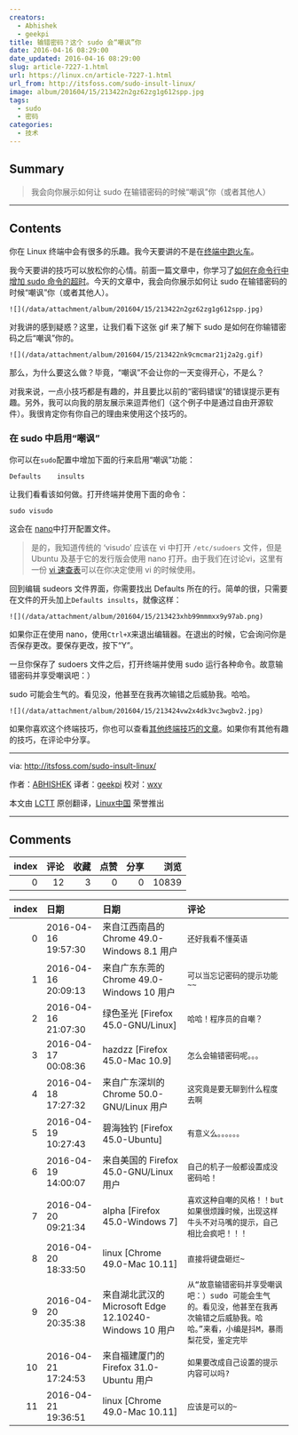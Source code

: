 ```yaml
---
creators:
  - Abhishek
  - geekpi
title: 输错密码？这个 sudo 会“嘲讽”你
date: 2016-04-16 08:29:00
date_updated: 2016-04-16 08:29:00
slug: article-7227-1.html
url: https://linux.cn/article-7227-1.html
url_from: http://itsfoss.com/sudo-insult-linux/
image: album/201604/15/213422n2gz62zg1g612spp.jpg
tags:
  - sudo
  - 密码
categories:
  - 技术
---
```


## Summary

> 我会向你展示如何让 sudo 在输错密码的时候“嘲讽”你（或者其他人）

***

<!-- more -->

## Contents

你在 Linux 终端中会有很多的乐趣。我今天要讲的不是在[终端中跑火车](https://linux.cn/article-6795-1.html)。

我今天要讲的技巧可以放松你的心情。前面一篇文章中，你学习了[如何在命令行中增加 sudo 命令的超时](http://itsfoss.com/change-sudo-password-timeout-ubuntu/)。今天的文章中，我会向你展示如何让 sudo 在输错密码的时候“嘲讽”你（或者其他人）。

`![](/data/attachment/album/201604/15/213422n2gz62zg1g612spp.jpg)`

对我讲的感到疑惑？这里，让我们看下这张 gif 来了解下 sudo 是如何在你输错密码之后“嘲讽”你的。

`![](/data/attachment/album/201604/15/213422nk9cmcmar21j2a2g.gif)`

那么，为什么要这么做？毕竟，“嘲讽”不会让你的一天变得开心，不是么？

对我来说，一点小技巧都是有趣的，并且要比以前的“密码错误”的错误提示更有趣。另外，我可以向我的朋友展示来逗弄他们（这个例子中是通过自由开源软件）。我很肯定你有你自己的理由来使用这个技巧的。

### 在 sudo 中启用“嘲讽”

你可以在`sudo`配置中增加下面的行来启用“嘲讽”功能：

```shell
Defaults    insults
```

让我们看看该如何做。打开终端并使用下面的命令：

```shell
sudo visudo
```

这会在 [nano](http://www.nano-editor.org/)中打开配置文件。

> 
> 是的，我知道传统的 ‘visudo’ 应该在 vi 中打开 `/etc/sudoers` 文件，但是 Ubuntu 及基于它的发行版会使用 nano 打开。由于我们在讨论vi，这里有一份 [vi 速查表](http://itsfoss.com/download-vi-cheat-sheet)可以在你决定使用 vi 的时候使用。
> 
> 
> 

回到编辑 sudeors 文件界面，你需要找出 Defaults 所在的行。简单的很，只需要在文件的开头加上`Defaults insults`，就像这样：

`![](/data/attachment/album/201604/15/213423xhb99mmmxx9y97ab.png)`

如果你正在使用 nano，使用`Ctrl+X`来退出编辑器。在退出的时候，它会询问你是否保存更改。要保存更改，按下“Y”。

一旦你保存了 sudoers 文件之后，打开终端并使用 sudo 运行各种命令。故意输错密码并享受嘲讽吧：）

sudo 可能会生气的。看见没，他甚至在我再次输错之后威胁我。哈哈。

`![](/data/attachment/album/201604/15/213424vw2x4dk3vc3wgbv2.jpg)`

如果你喜欢这个终端技巧，你也可以查看[其他终端技巧的文章](http://itsfoss.com/category/terminal-tricks/)。如果你有其他有趣的技巧，在评论中分享。

---

via: <http://itsfoss.com/sudo-insult-linux/>

作者：[ABHISHEK](http://itsfoss.com/author/abhishek/) 译者：[geekpi](https://github.com/geekpi) 校对：[wxy](https://github.com/wxy)

本文由 [LCTT](https://github.com/LCTT/TranslateProject) 原创翻译，[Linux中国](https://linux.cn/) 荣誉推出

***

## Comments


|   index |   评论 |   收藏 |   点赞 |   分享 |   浏览 |
|--------:|-------:|-------:|-------:|-------:|-------:|
|       0 |     12 |      3 |      0 |      0 |  10839 |

|   index | 日期                | 日期                                                   | 评论                                                                                                                                   |
|--------:|:--------------------|:-------------------------------------------------------|:---------------------------------------------------------------------------------------------------------------------------------------|
|       0 | 2016-04-16 19:57:30 | 来自江西南昌的 Chrome 49.0-Windows 8.1 用户            | `还好我看不懂英语`                                                                                                                     |
|       1 | 2016-04-16 20:09:13 | 来自广东东莞的 Chrome 49.0-Windows 10 用户             | `可以当忘记密码的提示功能~~`                                                                                                           |
|       2 | 2016-04-16 21:07:30 | 绿色圣光 [Firefox 45.0-GNU/Linux]                      | `哈哈！程序员的自嘲？`                                                                                                                 |
|       3 | 2016-04-17 00:08:36 | hazdzz [Firefox 45.0-Mac 10.9]                         | `怎么会输错密码呢。。。`                                                                                                               |
|       4 | 2016-04-18 17:27:32 | 来自广东深圳的 Chrome 50.0-GNU/Linux 用户              | `这究竟是要无聊到什么程度去啊`                                                                                                         |
|       5 | 2016-04-19 10:27:43 | 碧海独钓 [Firefox 45.0-Ubuntu]                         | `有意义么。。。。。。`                                                                                                                 |
|       6 | 2016-04-19 14:00:07 | 来自美国的 Firefox 45.0-GNU/Linux 用户                 | `自己的机子一般都设置成没密码哈！`                                                                                                     |
|       7 | 2016-04-20 09:21:34 | alpha [Firefox 45.0-Windows 7]                         | `喜欢这种自嘲的风格！！but 如果很烦躁时候，出现这样牛头不对马嘴的提示，自己相比会疯吧！！！`                                           |
|       8 | 2016-04-20 18:33:50 | linux [Chrome 49.0-Mac 10.11]                          | `直接将键盘砸烂~`                                                                                                                      |
|       9 | 2016-04-20 20:35:38 | 来自湖北武汉的 Microsoft Edge 12.10240-Windows 10 用户 | `从“故意输错密码并享受嘲讽吧：）sudo 可能会生气的。看见没，他甚至在我再次输错之后威胁我。哈哈。”来看，小编是抖M，暴雨梨花受，鉴定完毕` |
|      10 | 2016-04-21 17:24:53 | 来自福建厦门的 Firefox 31.0-Ubuntu 用户                | `如果要改成自己设置的提示内容可以吗?`                                                                                                  |
|      11 | 2016-04-21 19:36:51 | linux [Chrome 49.0-Mac 10.11]                          | `应该是可以的~`                                                                                                                        |
